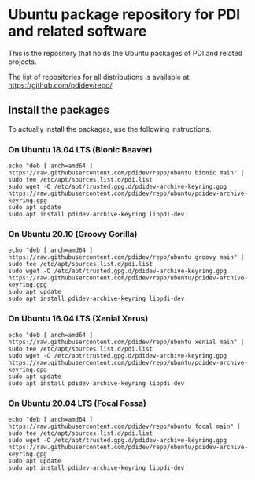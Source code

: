 # Ubuntu package repository for PDI and related software

This is the repository that holds the Ubuntu packages of PDI and related projects.

The list of repositories for all distributions is available at: https://github.com/pdidev/repo/

## Install the packages

To actually install the packages, use the following instructions.

### On Ubuntu 18.04 LTS (Bionic Beaver)

```
echo "deb [ arch=amd64 ] https://raw.githubusercontent.com/pdidev/repo/ubuntu bionic main" | sudo tee /etc/apt/sources.list.d/pdi.list
sudo wget -O /etc/apt/trusted.gpg.d/pdidev-archive-keyring.gpg https://raw.githubusercontent.com/pdidev/repo/ubuntu/pdidev-archive-keyring.gpg
sudo apt update
sudo apt install pdidev-archive-keyring libpdi-dev
```
### On Ubuntu 20.10 (Groovy Gorilla)

```
echo "deb [ arch=amd64 ] https://raw.githubusercontent.com/pdidev/repo/ubuntu groovy main" | sudo tee /etc/apt/sources.list.d/pdi.list
sudo wget -O /etc/apt/trusted.gpg.d/pdidev-archive-keyring.gpg https://raw.githubusercontent.com/pdidev/repo/ubuntu/pdidev-archive-keyring.gpg
sudo apt update
sudo apt install pdidev-archive-keyring libpdi-dev
```
### On Ubuntu 16.04 LTS (Xenial Xerus)

```
echo "deb [ arch=amd64 ] https://raw.githubusercontent.com/pdidev/repo/ubuntu xenial main" | sudo tee /etc/apt/sources.list.d/pdi.list
sudo wget -O /etc/apt/trusted.gpg.d/pdidev-archive-keyring.gpg https://raw.githubusercontent.com/pdidev/repo/ubuntu/pdidev-archive-keyring.gpg
sudo apt update
sudo apt install pdidev-archive-keyring libpdi-dev
```
### On Ubuntu 20.04 LTS (Focal Fossa)

```
echo "deb [ arch=amd64 ] https://raw.githubusercontent.com/pdidev/repo/ubuntu focal main" | sudo tee /etc/apt/sources.list.d/pdi.list
sudo wget -O /etc/apt/trusted.gpg.d/pdidev-archive-keyring.gpg https://raw.githubusercontent.com/pdidev/repo/ubuntu/pdidev-archive-keyring.gpg
sudo apt update
sudo apt install pdidev-archive-keyring libpdi-dev
```

